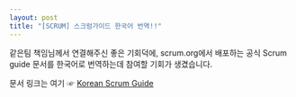 ```yaml
---
layout: post
title: "[SCRUM] 스크럼가이드 한국어 번역!!"
---
```


같은팀 책임님께서 연결해주신 좋은 기회덕에,
scrum.org에서 배포하는 공식 Scrum guide 문서를 한국어로 번역하는데 참여할 기회가 생겼습니다.

문서 링크는 여기 ☞
[Korean Scrum Guide](http://www.scrumguides.org/docs/scrumguide/v1/Scrum-Guide-KR.pdf)
